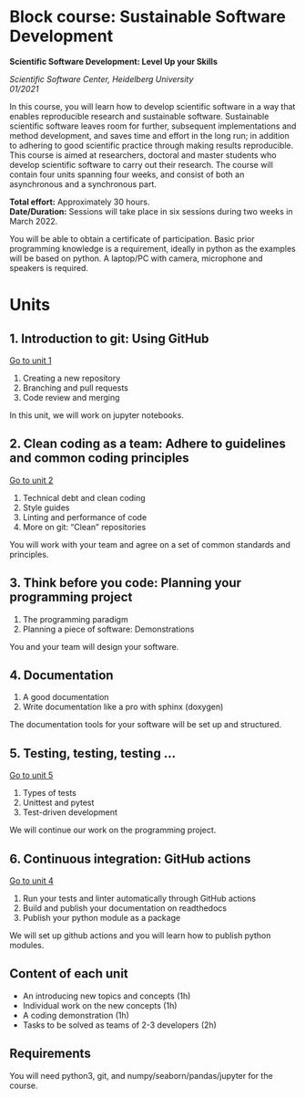 #  Block course: Sustainable Software Development

**Scientific Software Development: Level Up your Skills**

*Scientific Software Center, Heidelberg University*  
*01/2021*  

In this course, you will learn how to develop scientific software in a way that enables reproducible research and sustainable software. Sustainable scientific software leaves room for further, subsequent implementations and method development, and saves time and effort in the long run; in addition to adhering to good scientific practice through making results reproducible. This course is aimed at researchers, doctoral and master
students who develop scientific software to carry out their research.
The course will contain four units spanning four weeks, and consist of both an asynchronous and a synchronous part.  

**Total effort:** Approximately 30 hours.  
**Date/Duration:**
Sessions will take place in six sessions during two weeks in March 2022.

You will be able to obtain a certificate of participation. Basic prior programming knowledge is a requirement, ideally in python as the examples will be based on python. A laptop/PC with camera, microphone and speakers is required.


# Units
## 1. Introduction to git: Using GitHub
[Go to unit 1](unit1/README.md)
1. Creating a new repository
1. Branching and pull requests
1. Code review and merging

In this unit, we will work on jupyter notebooks.

## 2. Clean coding as a team: Adhere to guidelines and common coding principles
[Go to unit 2](unit2/README.md)
1. Technical debt and clean coding
1. Style guides
1. Linting and performance of code
1. More on git: “Clean” repositories

You will work with your team and agree on a set of common standards and principles.

## 3. Think before you code: Planning your programming project
1. The programming paradigm
1. Planning a piece of software: Demonstrations

You and your team will design your software.

## 4. Documentation
1. A good documentation  
1. Write documentation like a pro with sphinx (doxygen)

The documentation tools for your software will be set up and structured.

## 5. Testing, testing, testing ... 
[Go to unit 5](unit3/README.md)
1. Types of tests
1. Unittest and pytest
1. Test-driven development

We will continue our work on the programming project.

## 6. Continuous integration: GitHub actions
[Go to unit 4](unit4/README.md)
1. Run your tests and linter automatically through GitHub actions
1. Build and publish your documentation on readthedocs
1. Publish your python module as a package  

We will set up github actions and you will learn how to publish python modules.

## Content of each unit
- An introducing new topics and concepts (1h)
- Individual work on the new concepts (1h)
- A coding demonstration (1h)
- Tasks to be solved as teams of 2-3 developers (2h)

## Requirements
You will need python3, git, and numpy/seaborn/pandas/jupyter for the course.
